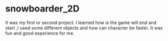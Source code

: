 # snowboarder_2D
It was my first or second project. 
I learned how is the game will end and start ,I used some different objects and how can character be faster. 
It was fun and good experience for me.
